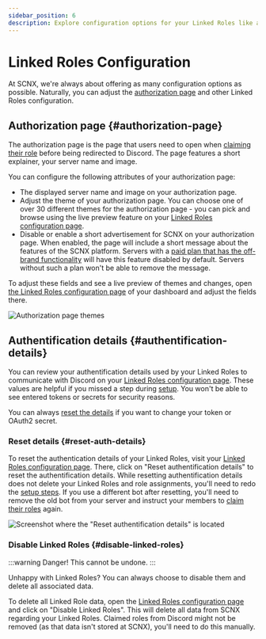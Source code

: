 ```yaml
---
sidebar_position: 6
description: Explore configuration options for your Linked Roles like authorization page themes.
---
```


# Linked Roles Configuration

At SCNX, we're always about offering as many configuration options as possible. Naturally, you can adjust the
[authorization page](#authorization-page) and other Linked Roles configuration.

## Authorization page {#authorization-page}

The authorization page is the page that users need to open when [claiming their role](/docs/linked-roles/claim-roles) before being
redirected to Discord. The page features a short explainer, your server name and image.

You can configure the following attributes of your authorization page:

* The displayed server name and image on your authorization page.
* Adjust the theme of your authorization page. You can choose one of over 30 different themes for the authorization
  page - you can pick and browse using the live preview feature on
  your [Linked Roles configuration page](https://scnx.app/glink?page=linked-roles/configuration).
* Disable or enable a short advertisement for SCNX on your authorization page. When enabled, the page will include a
  short message about the features of the SCNX platform. Servers with
  a [paid plan that has the off-brand functionality](/docs/scnx/guilds/plans)
  will have this feature disabled by default. Servers without such a plan won't be able to remove the message.

To adjust these fields and see a live preview of themes and changes,
open [the Linked Roles configuration page](https://scnx.app/glink?page=linked-roles/configuration) of your dashboard and
adjust the fields there.

![Authorization page themes](@site/docs/assets/linked-roles/authentification-page.jpg)

## Authentification details {#authentification-details}

You can review your authentification details used by your Linked Roles to communicate with Discord on
your [Linked Roles configuration page](https://scnx.app/glink?page=linked-roles/configuration). These values are helpful
if you missed a step during [setup](/docs/linked-roles). You won't be able to see entered tokens or secrets for security
reasons.

You can always [reset the details](#reset-auth-details) if you want to change your token or OAuth2 secret.

### Reset details {#reset-auth-details}

To reset the authentication details of your Linked Roles, visit
your [Linked Roles configuration page](https://scnx.app/glink?page=linked-roles/configuration). There, click on "Reset
authentification details" to reset the authentification details. While resetting authentification details does not
delete your Linked Roles and role assignments, you'll need to redo the [setup steps](/docs/linked-roles). If you use a
different bot after resetting, you'll need to remove the old bot from your server and instruct your members
to [claim their roles](/docs/linked-roles/claim-roles) again.

![Screenshot where the \"Reset authentification details\" is located](@site/docs/assets/linked-roles/reset.png)

### Disable Linked Roles {#disable-linked-roles}

:::warning Danger!
This cannot be undone.
:::

Unhappy with Linked Roles? You can always choose to disable them and delete all associated data.

To delete all Linked Role data, open
the [Linked Roles configuration page](https://scnx.app/glink?page=linked-roles/configuration) and click on "Disable
Linked Roles". This will delete all data from SCNX regarding your Linked Roles. Claimed roles from Discord might not be
removed (as that data isn't stored at SCNX), you'll need to do this manually.
